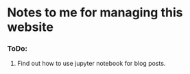 # Notes to me for managing this website

### ToDo:
1. Find out how to use jupyter notebook for blog posts.